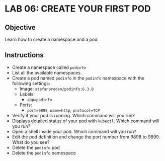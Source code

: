 # LAB 06: CREATE YOUR FIRST POD

## Objective

Learn how to create a namespace and a pod.

## Instructions

- Create a namespace called `podinfo`
- List all the available namespaces.
- Create a pod named `podinfo` in the `podinfo` namespace with the following settings:
  - Image: `stefanprodan/podinfo:6.3.0`
  - Labels:
    - `app=podinfo`
  - Ports:
    - `port=9898`, `name=http`, `protocol=TCP`
- Verify if your pod is running. Which command will you run?
- Displays detailed status of your pod with `kubectl`. Which command will you run?
- Open a shell inside your pod. Which command will you run?
- Edit the pod definition and change the port number from 9898 to 9899. What do you see?
- Delete the `podinfo` pod 
- Delete the `podinfo` namespace
